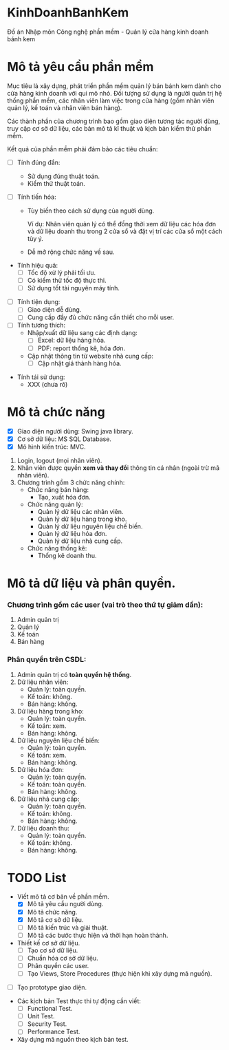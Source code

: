 # KinhDoanhBanhKem

Đồ án Nhập môn Công nghệ phần mềm - Quản lý cửa hàng kinh doanh bánh kem

# Mô tả yêu cầu phần mềm

Mục tiêu là xây dựng, phát triển phần mềm quản lý bán bánh kem dành cho cửa hàng kinh doanh với qui mô nhỏ. Đối tượng sử dụng là người quản trị hệ thống phần mềm, các nhân viên làm việc trong cửa hàng (gồm nhân viên quản lý, kế toán và nhân viên bán hàng).

Các thành phần của chương trình bao gồm giao diện tương tác người dùng, truy cập cơ sở dữ liệu, các bản mô tả kĩ thuật và kịch bản kiểm thử phần mềm.

Kết quả của phần mềm phải đảm bảo các tiêu chuẩn:

- [ ] Tính đúng đắn:
  - Sử dụng đúng thuật toán.
  - Kiểm thử thuật toán.
- [ ] Tính tiến hóa:

  - Tùy biến theo cách sử dụng của người dùng.

    Ví dụ: Nhân viên quản lý có thể đồng thời xem dữ liệu các hóa đơn và dữ liệu doanh thu trong 2 cửa sổ và đặt vị trí các cửa sổ một cách tùy ý.

  - Dễ mở rộng chức năng về sau.

- Tính hiệu quả:
  - [ ] Tốc độ xử lý phải tối ưu.
  - [ ] Có kiểm thử tốc độ thực thi.
  - [ ] Sử dụng tốt tài nguyên máy tính.
- [ ] Tính tiện dụng:
  - [ ] Giao diện dễ dùng.
  - [ ] Cung cấp đầy đủ chức năng cần thiết cho mỗi user.
- [ ] Tính tương thích:
  - Nhập/xuất dữ liệu sang các định dạng:
    - [ ] Excel: dữ liệu hàng hóa.
    - [ ] PDF: report thống kê, hóa đơn.
  - Cập nhật thông tin từ website nhà cung cấp:
    - [ ] Cập nhật giá thành hàng hóa.
- Tính tái sử dụng:
  - XXX (chưa rõ)

# Mô tả chức năng

- [x] Giao diện người dùng: Swing java library.
- [x] Cơ sở dữ liệu: MS SQL Database.
- [x] Mô hình kiến trúc: MVC.

1. Login, logout (mọi nhân viên).
1. Nhân viên được quyền **xem và thay đổ**i thông tin cá nhân (ngoài trừ mã nhân viên).
1. Chương trình gồm 3 chức năng chính:
   - Chức năng bán hàng:
     - Tạo, xuất hóa đơn.
   - Chức năng quản lý:
     - Quản lý dữ liệu các nhân viên.
     - Quản lý dữ liệu hàng trong kho.
     - Quản lý dữ liệu nguyên liệu chế biến.
     - Quản lý dữ liệu hóa đơn.
     - Quản lý dữ liệu nhà cung cấp.
   - Chức năng thống kê:
     - Thống kê doanh thu.

# Mô tả dữ liệu và phân quyền.

### Chương trình gồm các user (vai trò theo thứ tự giảm dần):

1. Admin quản trị
2. Quản lý
3. Kế toán
4. Bán hàng

### Phân quyền trên CSDL:

1. Admin quản trị có **toàn quyền hệ thống**.
1. Dữ liệu nhân viên:
   - Quản lý: toàn quyền.
   - Kế toán: không.
   - Bán hàng: không.
1. Dữ liệu hàng trong kho:
   - Quản lý: toàn quyền.
   - Kế toán: xem.
   - Bán hàng: không.
1. Dữ liệu nguyên liệu chế biến:
   - Quản lý: toàn quyền.
   - Kế toán: xem.
   - Bán hàng: không.
1. Dữ liệu hóa đơn:
   - Quản lý: toàn quyền.
   - Kế toán: toàn quyền.
   - Bán hàng: không.
1. Dữ liệu nhà cung cấp:
   - Quản lý: toàn quyền.
   - Kế toán: không.
   - Bán hàng: không.
1. Dữ liệu doanh thu:
   - Quản lý: toàn quyền.
   - Kế toán: không.
   - Bán hàng: không.

# TODO List

- Viết mô tả cơ bản về phần mềm.
  - [x] Mô tả yêu cầu người dùng.
  - [x] Mô tả chức năng.
  - [x] Mô tả cơ sở dữ liệu.
  - [ ] Mô tả kiến trúc và giải thuật.
  - [ ] Mô tả các bước thực hiện và thời hạn hoàn thành.
- Thiết kế cơ sở dữ liệu.
  - [ ] Tạo cơ sở dữ liệu.
  - [ ] Chuẩn hóa cơ sở dữ liệu.
  - [ ] Phân quyền các user.
  - [ ] Tạo Views, Store Procedures (thực hiện khi xây dựng mã nguồn).
- [ ] Tạo prototype giao diện.
- Các kịch bản Test thực thi tự động cần viết:
  - [ ] Functional Test.
  - [ ] Unit Test.
  - [ ] Security Test.
  - [ ] Performance Test.
- Xây dựng mã nguồn theo kịch bản test.
